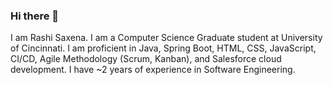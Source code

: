 ### Hi there 👋
I am Rashi Saxena. I am a Computer Science Graduate student at University of Cincinnati.
I am proficient in Java, Spring Boot, HTML, CSS, JavaScript, CI/CD, Agile Methodology (Scrum, Kanban), and Salesforce cloud development. I have ~2 years of experience in Software Engineering.

<!--
**rashi-saxena/rashi-saxena** is a ✨ _special_ ✨ repository because its `README.md` (this file) appears on your GitHub profile.

Here are some ideas to get you started:

- 🔭 I’m currently working on ...
- 🌱 I’m currently learning ...
- 👯 I’m looking to collaborate on ...
- 🤔 I’m looking for help with ...
- 💬 Ask me about ...
- 📫 How to reach me: ...
- 😄 Pronouns: ...
- ⚡ Fun fact: ...
-->
